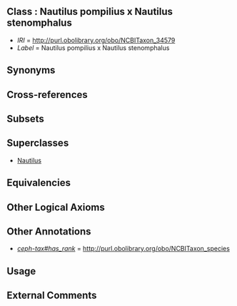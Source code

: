 
## Class : Nautilus pompilius x Nautilus stenomphalus

 * *IRI* = http://purl.obolibrary.org/obo/NCBITaxon_34579
 * *Label* = Nautilus pompilius x Nautilus stenomphalus

## Synonyms


## Cross-references


## Subsets


## Superclasses

 * [Nautilus](../../NCBITaxon/72/NCBITaxon_34572.md)

## Equivalencies


## Other Logical Axioms


## Other Annotations

 * *[ceph-tax#has_rank](../../ceph-tax#has/nk/ceph-tax#has_rank.md)* = http://purl.obolibrary.org/obo/NCBITaxon_species

## Usage


## External Comments

